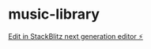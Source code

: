# music-library

[Edit in StackBlitz next generation editor ⚡️](https://stackblitz.com/~/github.com/ashwinrajaram/music-library)